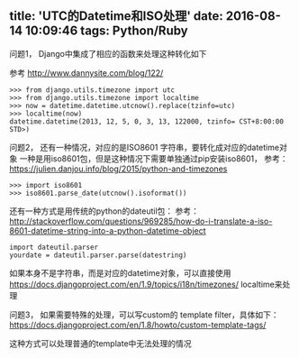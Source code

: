title: 'UTC的Datetime和ISO处理'
date: 2016-08-14 10:09:46
tags: Python/Ruby
---

问题1， Django中集成了相应的函数来处理这种转化如下

参考 http://www.dannysite.com/blog/122/

```
>>> from django.utils.timezone import utc
>>> from django.utils.timezone import localtime
>>> now = datetime.datetime.utcnow().replace(tzinfo=utc)
>>> localtime(now)
datetime.datetime(2013, 12, 5, 0, 3, 13, 122000, tzinfo= CST+8:00:00 STD>) 
```

问题2， 还有一种情况，对应的是ISO8601 字符串，要转化成对应的datetime对象 
一种是用iso8601包，但是这种情况下需要单独通过pip安装iso8601， 
参考：https://julien.danjou.info/blog/2015/python-and-timezones 

```
>>> import iso8601
>>> iso8601.parse_date(utcnow().isoformat())
```

还有一种方式是用传统的python的dateutil包：
参考：http://stackoverflow.com/questions/969285/how-do-i-translate-a-iso-8601-datetime-string-into-a-python-datetime-object 

``` 
import dateutil.parser
yourdate = dateutil.parser.parse(datestring)
```

如果本身不是字符串，而是对应的datetime对象，可以直接使用 https://docs.djangoproject.com/en/1.9/topics/i18n/timezones/ 
localtime来处理

问题3， 如果需要特殊的处理，可以写custom的 template filter，具体如下：
https://docs.djangoproject.com/en/1.8/howto/custom-template-tags/ 

这种方式可以处理普通的template中无法处理的情况